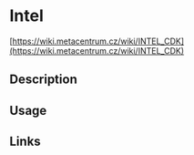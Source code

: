 # Intel

[https://wiki.metacentrum.cz/wiki/INTEL_CDK](https://wiki.metacentrum.cz/wiki/INTEL_CDK)


## Description

## Usage


## Links

